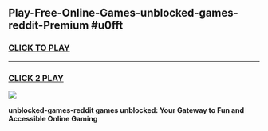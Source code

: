 
## Play-Free-Online-Games-unblocked-games-reddit-Premium #u0fft
<h3>
<a href="https://premium.freeplayer.one?title=unblocked-games-reddit&ref=8M">CLICK TO PLAY</a></h3>
<hr>

<h3>
<a href="https://premium.freeplayer.one?title=unblocked-games-reddit&ref=8M">CLICK 2 PLAY</a>
  
</h3>

<a href="https://premium.freeplayer.one?title=unblocked-games-reddit&ref=8M"><img src="https://clearcache.store/games.png"></a>


**unblocked-games-reddit games unblocked: Your Gateway to Fun and Accessible Online Gaming**
